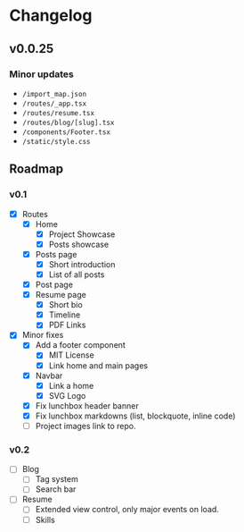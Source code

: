 # Changelog

## v0.0.25

### Minor updates
  - `/import_map.json`
  - `/routes/_app.tsx`
  - `/routes/resume.tsx`
  - `/routes/blog/[slug].tsx`
  - `/components/Footer.tsx`
  - `/static/style.css`

## Roadmap

### v0.1

- [x] Routes
  - [x] Home
    - [x] Project Showcase
    - [x] Posts showcase
  - [x] Posts page
    - [x] Short introduction
    - [x] List of all posts
  - [x] Post page
  - [x] Resume page
    - [x] Short bio
    - [x] Timeline
    - [x] PDF Links
- [x] Minor fixes
  - [x] Add a footer component
    - [x] MIT License
    - [x] Link home and main pages
  - [x] Navbar
    - [x] Link a home
    - [x] SVG Logo
  - [x] Fix lunchbox header banner
  - [x] Fix lunchbox markdowns (list, blockquote, inline code)
  - [ ] Project images link to repo.

### v0.2

  - [ ] Blog
    - [ ] Tag system
    - [ ] Search bar
  - [ ] Resume
    - [ ] Extended view control, only major events on load.
    - [ ] Skills